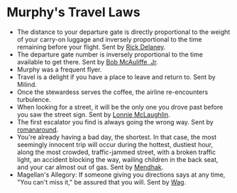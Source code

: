 # Murphy's Travel Laws

* The distance to your departure gate is directly proportional to the weight of your carry-on luggage and inversely proportional to the time remaining before your flight. Sent by [Rick Delaney](mailto:rdelaney@bellsouth.net).  
* The departure gate number is inversely proportional to the time available to get there. Sent by [Bob McAuliffe, Jr](mailto:bmcauliffejr@yahoo.com).  
* Murphy was a frequent flyer.  
* Travel is a delight if you have a place to leave and return to. Sent by Milind.  
* Once the stewardess serves the coffee, the airline re-encounters turbulence.  
* When looking for a street, it will be the only one you drove past before you saw the street sign. Sent by [Lonnie McLaughlin](mailto:lonnie2@attglobal.net).  
* The first escalator you find is always going the wrong way. Sent by [romanaround](mailto:romanaround@grafitti.net).  
* You're already having a bad day, the shortest. In that case, the most seemingly innocent trip will occur during the hottest, dustiest hour, along the most crowded, traffic-jammed street, with a broken traffic light, an accident blocking the way, wailing children in the back seat, and your car almost out of gas. Sent by [Mendhak](mailto:webmaster@mendhak.com).  
* Magellan's Allegory: If someone giving you directions says at any time, "You can't miss it," be assured that you will. Sent by [Wag](mailto:louwags@ragingbull.com).
